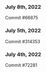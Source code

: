 ### July 8th, 2022

Commit #66875

### July 5th, 2022

Commit #314353


### July 4th, 2022

Commit #72281

